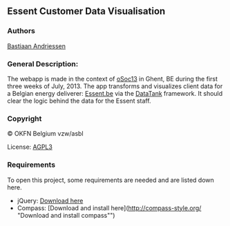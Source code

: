 Essent Customer Data Visualisation
----------------------------------

### Authors

[Bastiaan Andriessen](https://github.com/BastiaanAndriessen "Bastiaan Andriessen")

### General Description:
The webapp is made in the context of [oSoc13](http://summerofcode.be/ "osoc13") in Ghent, BE during the first three weeks of July, 2013.
The app transforms and visualizes client data for a Belgian energy deliverer: [Essent.be](https://www.essent.be/ "essent") via the [DataTank](https://github.com/tdt "datatank") framework.
It should clear the logic behind the data for the Essent staff.

### Copyright

© OKFN Belgium vzw/asbl

License: [AGPL3](http://www.gnu.org/licenses/agpl-3.0.html "AGPL3")

### Requirements

To open this project, some requirements are needed and are listed down here.
*   jQuery: [Download here](http://jquery.com/download/ "Download jquery")
*   Compass: [Download and install here](http://compass-style.org/ "Download and install compass"")
